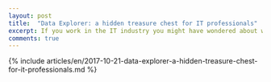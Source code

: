 ```yaml
---
layout: post
title:  "Data Explorer: a hidden treasure chest for IT professionals"
excerpt: If you work in the IT industry you might have wondered about what technology do others use in the field and which tools are trending. There are a lot of resources where you can read about this like Google Trends or ITJobswatch but what if you want more insight? Enter the Stack Exchange Data Explorer where you can find fine grained information about **all** of the Stack Exchange users.
comments: true
---
```

{% include articles/en/2017-10-21-data-explorer-a-hidden-treasure-chest-for-it-professionals.md %}